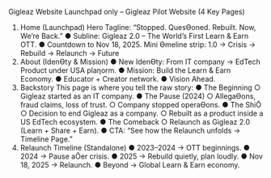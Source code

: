  
Gigleaz Website Launchpad only –
Gigleaz Pilot Website (4 Key Pages)
1. Home (Launchpad)
Hero Tagline: “Stopped. QuesƟoned. Rebuilt. Now, We’re Back.”
● Subline: Gigleaz 2.0 – The World’s First Learn & Earn OTT.
● Countdown to Nov 18, 2025.
Mini Ɵmeline strip: 1.0 → Crisis → Rebuild → Relaunch → Future
2. About (IdenƟty & Mission)
● New IdenƟty: From IT company → EdTech Product under USA plaƞorm.
● Mission: Build the Learn & Earn Economy.
● Educator + Creator network.
● Vision Ahead.
3. Backstory This page is where you tell the raw story:
● The Beginning
 ○ Gigleaz started as an IT company.
● The Pause (2024)
 ○ AllegaƟons, fraud claims, loss of trust.
 ○ Company stopped operaƟons.
● The ShiŌ
 ○ Decision to end Gigleaz as a company.
 ○ Rebuilt as a product inside a US EdTech ecosystem.
● The Comeback
 ○ Relaunch as Gigleaz 2.0 (Learn + Share + Earn).
● CTA: “See how the Relaunch unfolds → Timeline Page.”
4. Relaunch Timeline (Standalone)
● 2023–2024 → OTT beginnings.
● 2024 → Pause aŌer crisis.
● 2025 → Rebuild quietly, plan loudly.
● Nov 18, 2025 → Relaunch.
● Beyond → Global Learn & Earn economy.
 
 